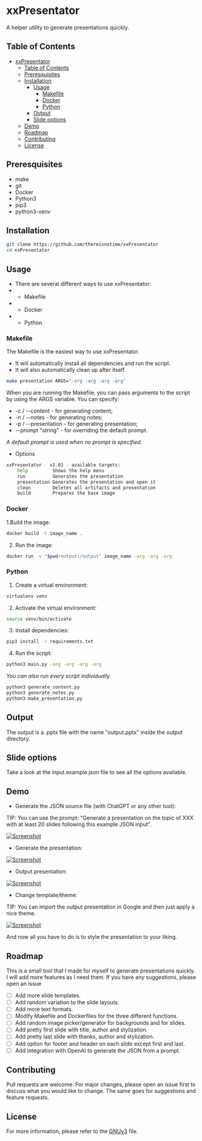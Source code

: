 # xxPresentator

A helper utility to generate presentations quickly.

## Table of Contents

- [xxPresentator](#xxpresentator)
  - [Table of Contents](#table-of-contents)
  - [Preresquisites](#preresquisites)
  - [Installation](#installation)
    - [Usage](#usage)
      - [Makefile](#makefile)
      - [Docker](#docker)
      - [Python](#python)
    - [Output](#output)
    - [Slide options](#slide-options)
  - [Demo](#demo)
  - [Roadmap](#roadmap)
  - [Contributing](#contributing)
  - [License](#license)

## Preresquisites

- make
- git
- Docker
- Python3
- pip3
- python3-venv

## Installation

```bash
git clone https://github.com/thereisnotime/xxPresentator
cd xxPresentator
```

## Usage

- There are several different ways to use xxPresentator:
- - Makefile
- - Docker
- - Python

### Makefile

The Makefile is the easiest way to use xxPresentator.
- It will automatically install all dependencies and run the script.
- It will also automatically clean up after itself.

```bash
make presentation ARGS="-arg -arg -arg -arg"
```

When you are running the Makefile, you can pass arguments to the script by using the ARGS variable.
You can specify:

- -c / --content - for generating content;
- -n / --notes - for generating notes;
- -p / --presentation - for generating presentation;
-  --prompt "string" - for overriding the default prompt.

_A default prompt is used when no prompt is specified._

- Options

```bash
xxPresentator - v1.01 - available targets:
    help         Shows the help menu
    run          Generates the presentation
    presentation Generates the presentation and open it
    clean        Deletes all artifacts and presentation
    build        Prepares the base image
```

### Docker

1.Build the image:
```bash
docker build -t image_name .
```

2. Run the image:
```bash
docker run -v "$pwd/output:/output" image_name -arg -arg -arg
```

### Python
1. Create a virtual environment:
```bash
virtualenv venv
```

2. Activate the virtual environment:
```bash
source venv/bin/activate
```

3. Install dependencies:
```bash
pip3 install -r requirements.txt
```

4. Run the script:
```bash
python3 main.py -arg -arg -arg -arg
```

_You can also run every script individually._
```bash
python3 generate_content.py
python3 generate_notes.py
python3 make_presentation.py
```

## Output

The output is a .pptx file with the name "output.pptx" inside the output directory.

## Slide options

Take a look at the input.example.json file to see all the options available.

## Demo

- Generate the JSON source file (with ChatGPT or any other tool):

TIP: You can use the prompt: "Generate a presentation on the topic of XXX with at least 20 slides following this example JSON input".

[![Screenshot](/media/screenshot00.png "This is an example JSON")](https://raw.githubusercontent.com/thereisnotime/xxPresentator/master/screenshots/screenshot01.png)

- Generate the presentation:

[![Screenshot](/media/screenshot01.png "This is an example presentation")](https://raw.githubusercontent.com/thereisnotime/xxPresentator/master/screenshots/screenshot01.png)

- Output presentation:

[![Screenshot](/media/screenshot02.png "This is an example presentation")](https://raw.githubusercontent.com/thereisnotime/xxPresentator/master/screenshots/screenshot02.png)

- Change template/theme:

TIP: You can import the output presentation in Google and then just apply a nice theme.

[![Screenshot](/media/screenshot03.png "This is an example presentation")](https://raw.githubusercontent.com/thereisnotime/xxPresentator/master/screenshots/screenshot03.png)

And now all you have to do is to style the presentation to your liking.

## Roadmap

This is a small tool that I made for myself to generate presentations quickly. I will add more features as I need them. If you have any suggestions, please open an issue

- [ ] Add more slide templates.
- [ ] Add random variation to the slide layouts.
- [ ] Add more text formats.
- [ ] Modify Makefile and Dockerfiles for the three different functions.
- [ ] Add random image picker/generator for backgrounds and for slides.
- [ ] Add pretty first slide with title, author and stylization.
- [ ] Add pretty last slide with thanks, author and stylization.
- [ ] Add option for footer and header on each slide except first and last.
- [ ] Add integration with OpenAI to generate the JSON from a prompt.

## Contributing

Pull requests are welcome. For major changes, please open an issue first to discuss what you would like to change. The same goes for suggestions and feature requests.

## License

For more information, please refer to the [GNUv3](LICENSE.md) file.
